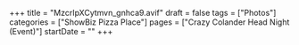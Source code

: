 +++
title = "MzcrIpXCytmvn_gnhca9.avif"
draft = false
tags = ["Photos"]
categories = ["ShowBiz Pizza Place"]
pages = ["Crazy Colander Head Night (Event)"]
startDate = ""
+++
